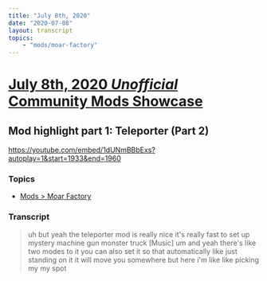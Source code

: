 ```yaml
---
title: "July 8th, 2020"
date: "2020-07-08"
layout: transcript
topics: 
    - "mods/moar-factory"
---
```

# [July 8th, 2020 *Unofficial* Community Mods Showcase](../2020-07-08.md)
## Mod highlight part 1: Teleporter (Part 2)
https://youtube.com/embed/1dUNmBBbExs?autoplay=1&start=1933&end=1960
### Topics
* [Mods > Moar Factory](../topics/mods/moar-factory.md)

### Transcript

> uh but yeah the teleporter mod is really
> nice it's really fast to set up
> mystery machine gun monster truck
> [Music]
> um and yeah there's like two modes to it
> you can also set it so that
> automatically like just
> standing on it it will move you
> somewhere but here i'm like
> like picking my my spot
